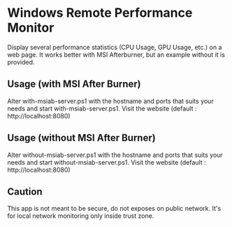 # Windows Remote Performance Monitor

Display several performance statistics (CPU Usage, GPU Usage, etc.) on a web page.
It works better with MSI Afterburner, but an example without it is provided.

## Usage (with MSI After Burner)

Alter with-msiab-server.ps1 with the hostname and ports that suits your needs and start with-msiab-server.ps1.
Visit the website (default : http://localhost:8080)

## Usage (without MSI After Burner)

Alter without-msiab-server.ps1 with the hostname and ports that suits your needs and start without-msiab-server.ps1.
Visit the website (default : http://localhost:8080)

## Caution

This app is not meant to be secure, do not exposes on public network. It's for local network monitoring only inside trust zone.